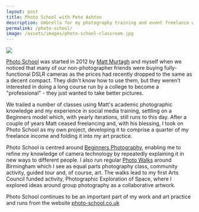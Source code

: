 ```yaml
---
layout: post
title: Photo School with Pete Ashton
description: Umbrella for my photography training and event freelance work. 
permalink: /photo-school/
image: /assets/images/photo-school-classroom.jpg
---
```


![](http://art.peteashton.com/assets/images/photo-school-logo.jpg)

[Photo School](http://photo-school.co.uk) was started in 2012 by [Matt Murtagh](https://twitter.com/mattmurtagh) and myself when we noticed that many of our non-photographer friends were buying fully-functional DSLR cameras as the prices had recently dropped to the same as a decent compact. They didn't know how to use them, but they weren't interested in doing a long course run by a college to become a "professional" - they just wanted to take better pictures. 

We trailed a number of classes using Matt's academic photographic knowledge and my experience in social media training, settling on a Beginners model which, with yearly iterations, still runs to this day. After a couple of years Matt ceased freelancing and, with his blessing, I took on Photo School as my own project, developing it to comprise a quarter of my freelance income and folding it into my art practice. 

Photo School is centred around [Beginners Photography](http://photo-school.co.uk/beginners-photography/), enabling me to refine my knowledge of camera technology by repeatedly explaining it in new ways to different people. I also run regular [Photo Walks](http://photo-school.co.uk/walks/) around Birmingham which I see as equal parts photography class, community activity, guided tour and, of course, art. The walks lead to my first Arts Council funded activity, Photographic Exploration of Space, where I explored ideas around group photography as a collaborative artwork. 

Photo School continues to be an important part of my work and art practice and runs from the website [photo-school.co.uk](photo-school.co.uk)